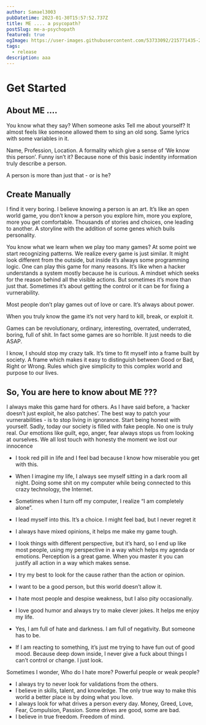 ```yaml
---
author: Samael3003
pubDatetime: 2023-01-30T15:57:52.737Z
title: ME .... a psycopath?
postSlug: me-a-psychopath
featured: true
ogImage: https://user-images.githubusercontent.com/53733092/215771435-25408246-2309-4f8b-a781-1f3d93bdf0ec.png
tags:
  - release
description: aaa
---
```


# Get Started

## About ME ....

You know what they say? When someone asks Tell me about yourself? It almost feels like someone allowed them to sing an old song. Same lyrics with some variables in it.

Name, Profession, Location. A formality which give a sense of ‘We know this person’. Funny isn’t it? Because none of this basic indentity information truly describe a person.

A person is more than just that - or is he?



## Create Manually

I find it very boring. I believe knowing a person is an art. It’s like an open world game, you don’t know a person you explore him, more you explore, more you get comfortable. Thousands of stories and choices, one leading to another. A storyline with the addition of some genes which buils personality.

You know what we learn when we play too many games? At some point we start recognizing patterns. We realize every game is just similar. It might look different from the outside, but inside it’s always some programming logic. One can play this game for many reasons. It’s like when a hacker understands a system mostly because he is curious. A mindset which seeks for the reason behind all the visible actions. But sometimes it’s more than just that. Sometimes it’s about getting the control or it can be for fixing a vurnerability.

Most people don’t play games out of love or care. It’s always about power.

When you truly know the game it’s not very hard to kill, break, or exploit it.

Games can be revolutionary, ordinary, interesting, overrated, underrated, boring, full of shit. In fact some games are so horrible. It just needs to die ASAP.

I know, I should stop my crazy talk. It’s time to fit myself into a frame built by society. A frame which makes it easy to distinguish between Good or Bad, Right or Wrong. Rules which give simplicity to this complex world and purpose to our lives.

## So, You are here to know about ME ???

I always make this game hard for others. As I have said before, a ‘hacker doesn’t just exploit, he also patches’. The best way to patch your vurnerabilities - is to stop living in ignorance. Start being honest with yourself. Sadly, today our society is filled with fake people. No one is truly real. Our emotions like guilt, ego, anger, fear always stops us from looking at ourselves. We all lost touch with honesty the moment we lost our innocence

- I took red pill in life and I feel bad because I know how miserable you get with this. 
- When I imagine my life, I always see myself sitting in a dark room all night. Doing some shit on my computer while being connected to this crazy technology, the Internet. 
- Sometimes when I turn off my computer, I realize “I am completely alone”. 
- I lead myself into this. It’s a choice. I might feel bad, but I never regret it

- I always have mixed opinions, it helps me make my game tough.
- I look things with different perspective, but it’s hard, so I end up like most people, using my perspective in a way which helps my agenda or emotions. Perception is a great game. When you master it you can justify all action in a way which makes sense.
- I try my best to look for the cause rather than the action or opinion.
- I want to be a good person, but this world doesn’t allow it.
- I hate most people and despise weakness, but I also pity occasionally.
- I love good humor and always try to make clever jokes. It helps me enjoy my life.
- Yes, I am full of hate and darkness. I am full of negativity. But someone has to be.
- If I am reacting to something, it’s just me trying to have fun out of good mood. Because deep down inside, I never give a fuck about things I can’t control or change. I just look.

Sometimes I wonder, Who do I hate more? Powerful people or weak people?
- I always try to never look for validations from the others.
- I believe in skills, talent, and knowledge. The only true way to make this world a better place is by doing what you love.
- I always look for what drives a person every day. Money, Greed, Love, Fear, Compulsion, Passion. Some drives are good, some are bad.
- I believe in true freedom. Freedom of mind.
